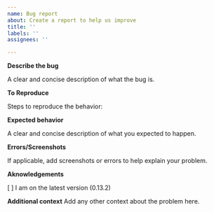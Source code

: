 ```yaml
---
name: Bug report
about: Create a report to help us improve
title: ''
labels: ''
assignees: ''

---
```


**Describe the bug**

A clear and concise description of what the bug is.

**To Reproduce**

Steps to reproduce the behavior:

**Expected behavior**

A clear and concise description of what you expected to happen.

**Errors/Screenshots**

If applicable, add screenshots or errors to help explain your problem.

**Aknowledgements**

[ ] I am on the latest version (0.13.2)


**Additional context**
Add any other context about the problem here.
